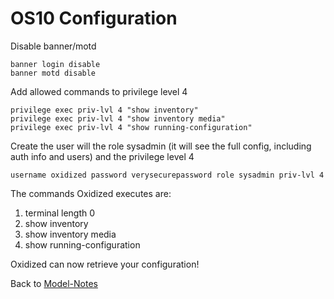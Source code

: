 # OS10 Configuration

Disable banner/motd

```text
banner login disable
banner motd disable
```

Add allowed commands to privilege level 4

```text
privilege exec priv-lvl 4 "show inventory"
privilege exec priv-lvl 4 "show inventory media"
privilege exec priv-lvl 4 "show running-configuration"
```

Create the user will the role sysadmin (it will see the full config, including auth info and users) and the privilege level 4

```text
username oxidized password verysecurepassword role sysadmin priv-lvl 4
```

The commands Oxidized executes are:

1. terminal length 0
2. show inventory
3. show inventory media
4. show running-configuration

Oxidized can now retrieve your configuration!

Back to [Model-Notes](README.md)
